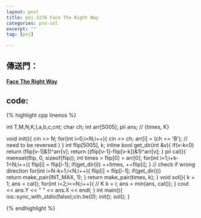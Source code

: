 ```yaml
---
layout: post
title: poj-3276 Face The Right Way 
categories: pro-sol
excerpt: ""
tag: [poj]

---
```


## 傳送門：

#### [Face The Right Way ](http://poj.org/problem?id=3276)

## code:

{% highlight cpp linenos %}

int T,M,N,K,I,a,b,c,cnt;
char ch;
int arr[5005];
pii ans;    // {times, K}

void init(){
  cin >> N;
  for(int i=0;i<N;i++){
    cin >> ch;
    arr[i] = (ch == 'B'); // need to be reversed
  }
}
int flip[5005], k;
inline bool get_dir(int &v){
  if(v-k<0) return (flip[v-1]&1)^arr[v];
  return ((flip[v-1]-flip[v-k])&1)^arr[v];
}
pii cal(){
  memset(flip, 0, sizeof(flip));
  int times = flip[0] = arr[0];
  for(int i=1;i+k-1<N;i++){
    flip[i] = flip[i-1];
    if(get_dir(i))
      ++times, ++flip[i];
  }
  // check if wrong direction
  for(int i=N-k+1;i<N;i++){
    flip[i] = flip[i-1];
    if(get_dir(i))  
      return make_pair(INT_MAX, 1);
  }
  return make_pair(times, k);
}
void sol(){
  k = 1;
  ans = cal();
  for(int i=2;i<=N;i++){  // K
    k = i;
    ans = min(ans, cal());
  }
  cout << ans.Y << " " << ans.X << endl;
}
int main(){
  ios::sync_with_stdio(false);cin.tie(0);
  init();
  sol();
}

{% endhighlight %}

